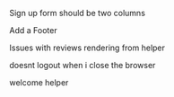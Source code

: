 Sign up form should be two columns

Add a Footer

Issues with reviews rendering from helper

doesnt logout when i close the browser

welcome helper